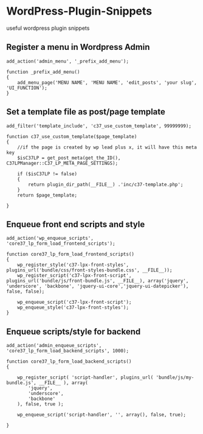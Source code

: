 # WordPress-Plugin-Snippets
useful wordpress plugin snippets

## Register a menu in Wordpress Admin
```
add_action('admin_menu', '_prefix_add_menu');

function _prefix_add_menu()
{
	add_menu_page('MENU NAME', 'MENU NAME', 'edit_posts', 'your slug', 'UI_FUNCTION');
}
```
## Set a template file as post/page template
```
add_filter('template_include', 'c37_use_custom_template', 99999999);

function c37_use_custom_template($page_template)
{
	//if the page is created by wp lead plus x, it will have this meta key
	$isC37LP = get_post_meta(get_the_ID(), C37LPManager::C37_LP_META_PAGE_SETTINGS);

	if ($isC37LP != false)
	{
		return plugin_dir_path(__FILE__) .'inc/c37-template.php';
	}
	return $page_template;

}

```

## Enqueue front end scripts and style
```
add_action('wp_enqueue_scripts', 'core37_lp_form_load_frontend_scripts');

function core37_lp_form_load_frontend_scripts()
{
	wp_register_style('c37-lpx-front-styles', plugins_url('bundle/css/front-styles-bundle.css', __FILE__));
	wp_register_script('c37-lpx-front-script', plugins_url('bundle/js/front-bundle.js', __FILE__), array('jquery', 'underscore', 'backbone', 'jquery-ui-core','jquery-ui-datepicker'), false, false);
	
	wp_enqueue_script('c37-lpx-front-script');
	wp_enqueue_style('c37-lpx-front-styles');
}

```


## Enqueue scripts/style for backend
```
add_action('admin_enqueue_scripts', 'core37_lp_form_load_backend_scripts', 1000);

function core37_lp_form_load_backend_scripts()
{

	wp_register_script( 'script-handler', plugins_url( 'bundle/js/my-bundle.js', __FILE__ ), array(
		'jquery',
		'underscore',
		'backbone'
	), false, true );
	
	wp_enqueue_script('script-handler', '', array(), false, true);

}

```
